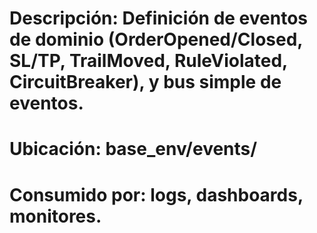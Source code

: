 ﻿# Descripción: Definición de eventos de dominio (OrderOpened/Closed, SL/TP, TrailMoved, RuleViolated, CircuitBreaker), y bus simple de eventos.
# Ubicación: base_env/events/
# Consumido por: logs, dashboards, monitores.
